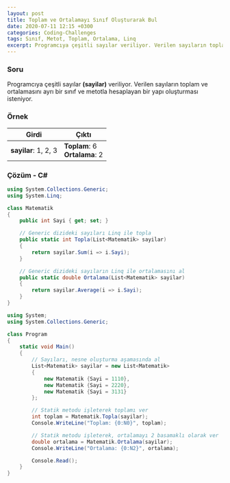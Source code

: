```yaml
---
layout: post
title: Toplam ve Ortalamayı Sınıf Oluşturarak Bul
date: 2020-07-11 12:15 +0300
categories: Coding-Challenges
tags: Sınıf, Metot, Toplam, Ortalama, Linq
excerpt: Programcıya çeşitli sayılar veriliyor. Verilen sayıların toplam ve ortalamasını ayrı bir sınıf ve metotla hesaplayan bir yapı oluşturması isteniyor....
---
```

### Soru
Programcıya çeşitli sayılar **(sayilar)** veriliyor. Verilen sayıların toplam ve ortalamasını ayrı bir sınıf ve metotla hesaplayan bir yapı oluşturması isteniyor.

### Örnek

| Girdi                | Çıktı                               |
|----------------------|-------------------------------------|
| **sayilar**: 1, 2, 3 | **Toplam**:  6 <br> **Ortalama**: 2 |

### Çözüm - C#
```csharp
using System.Collections.Generic;
using System.Linq;

class Matematik
{
    public int Sayi { get; set; }

    // Generic dizideki sayıları Linq ile topla
    public static int Topla(List<Matematik> sayilar)
    {
        return sayilar.Sum(i => i.Sayi);
    }

    // Generic dizideki sayıların Linq ile ortalamasını al
    public static double Ortalama(List<Matematik> sayilar)
    {
        return sayilar.Average(i => i.Sayi);
    }
}
```
<div id="ara"></div>

```csharp
using System;
using System.Collections.Generic;

class Program
{
    static void Main()
    {
        // Sayıları, nesne oluşturma aşamasında al
        List<Matematik> sayilar = new List<Matematik>
        {
            new Matematik {Sayi = 1110},
            new Matematik {Sayi = 2220},
            new Matematik {Sayi = 3131}
        };

        // Statik metodu işleterek toplamı ver
        int toplam = Matematik.Topla(sayilar);
        Console.WriteLine("Toplam: {0:N0}", toplam);

        // Statik metodu işleterek, ortalamayı 2 basamaklı olarak ver
        double ortalama = Matematik.Ortalama(sayilar);
        Console.WriteLine("Ortalama: {0:N2}", ortalama);

        Console.Read();
    }
}
```